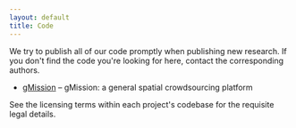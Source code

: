 ```yaml
---
layout: default
title: Code
---
```

We try to publish all of our code promptly when publishing new research.  If
you don't find the code you're looking for here, contact the corresponding
authors.

 * [gMission](http://grappa.io) &ndash; gMission: a general spatial crowdsourcing platform
 
See the licensing terms within each project's codebase for the requisite legal
details.
